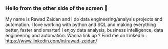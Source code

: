 ### Hello from the other side of the screen 👋

My name is Rawad Zaidan and I do data engineering/analysis projects and automation. I love working with python and SQL and making everything better, faster and smarter! I enjoy data analysis, business intelligence, data engineering and automation. Wanna link up ? Find me on LinkedIn : https://www.linkedin.com/in/rawad-zeidan/
